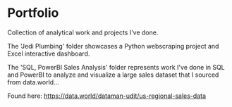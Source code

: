 # Portfolio
Collection of analytical work and projects I've done.

The 'Jedi Plumbing' folder showcases a Python webscraping project and Excel interactive dashboard.

The 'SQL, PowerBI Sales Analysis' folder represents work I've done in SQL and PowerBI to analyze and visualize a large sales dataset that I sourced from data.world...

Found here:
https://data.world/dataman-udit/us-regional-sales-data
